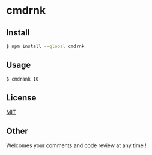 # cmdrnk

## Install

```bash
$ npm install --global cmdrnk
```

## Usage

```bash
$ cmdrank 10
```

## License
[MIT](https://github.com/k-kuwahara/cmdrnk/blob/master/LICENSE)

## Other
Welcomes your comments and code review at any time !

